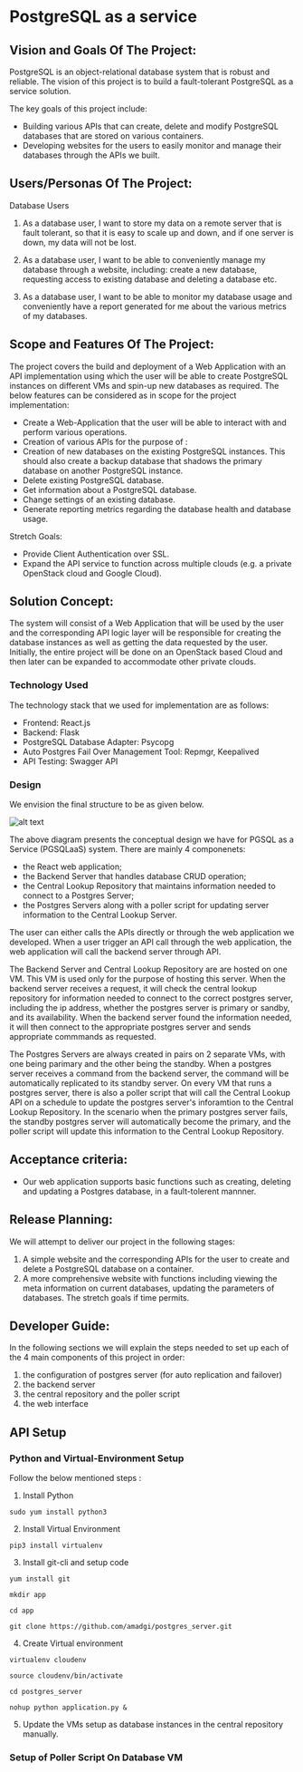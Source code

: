 # PostgreSQL as a service

## Vision and Goals Of The Project:

PostgreSQL is an object-relational database system that is robust and reliable. The vision of this
project is to build a fault-tolerant PostgreSQL as a service solution.

The key goals of this project include:

* Building various APIs that can create, delete and modify PostgreSQL databases that are stored on
  various containers.
* Developing websites for the users to easily monitor and manage their databases through the APIs we
  built.

## Users/Personas Of The Project:

Database Users

1. As a database user, I want to store my data on a remote server that is fault tolerant, so that it
   is easy to scale up and down, and if one server is down, my data will not be lost.

2. As a database user, I want to be able to conveniently manage my database through a website,
   including: create a new database, requesting access to existing database and deleting a database
   etc.

3. As a database user, I want to be able to monitor my database usage and conveniently have a report
   generated for me about the various metrics of my databases.

## Scope and Features Of The Project:

The project covers the build and deployment of a Web Application with an API implementation using
which the user will be able to create PostgreSQL instances on different VMs and spin-up new
databases as required. The below features can be considered as in scope for the project
implementation:

- Create a Web-Application that the user will be able to interact with and perform various
  operations.
- Creation of various APIs for the purpose of :
- Creation of new databases on the existing PostgreSQL instances. This should also create a backup
  database that shadows the primary database on another PostgreSQL instance.
- Delete existing PostgreSQL database.
- Get information about a PostgreSQL database.
- Change settings of an existing database.
- Generate reporting metrics regarding the database health and database usage.

Stretch Goals:

* Provide Client Authentication over SSL.
* Expand the API service to function across multiple clouds (e.g. a private OpenStack cloud and
  Google Cloud).

## Solution Concept:

The system will consist of a Web Application that will be used by the user and the corresponding API
logic layer will be responsible for creating the database instances as well as getting the data
requested by the user. Initially, the entire project will be done on an OpenStack based Cloud and
then later can be expanded to accommodate other private clouds.

### Technology Used

The technology stack that we used for implementation are as follows:

* Frontend: React.js
* Backend: Flask
* PostgreSQL Database Adapter: Psycopg
* Auto Postgres Fail Over Management Tool: Repmgr, Keepalived
* API Testing: Swagger API

### Design

We envision the final structure to be as given below.

![alt text][figure 1]

[figure 1]: https://github.com/libing-milly/cs6620_postgresql/blob/main/final_diagram.png "Logo Title Text 2"

The above diagram presents the conceptual design we have for PGSQL as a Service (PGSQLaaS) system.
There are mainly 4 componenets:

* the React web application;
* the Backend Server that handles database CRUD operation;
* the Central Lookup Repository that maintains information needed to connect to a Postgres Server;
* the Postgres Servers along with a poller script for updating server information to the Central
  Lookup Server.

The user can either calls the APIs directly or through the web application we developed. When a user
trigger an API call through the web application, the web application will call the backend server
through API.

The Backend Server and Central Lookup Repository are are hosted on one VM. This VM is used only for
the purpose of hosting this server. When the backend server receives a request, it will check the
central lookup repository for information needed to connect to the correct postgres server,
including the ip address, whether the postgres server is primary or sandby, and its availability.
When the backend server found the information needed, it will then connect to the appropriate
postgres server and sends appropriate commmands as requested.

The Postgres Servers are always created in pairs on 2 separate VMs, with one being parimary and the
other being the standby. When a postgres server receives a command from the backend server, the
command will be automatically replicated to its standby server. On every VM that runs a postgres
server, there is also a poller script that will call the Central Lookup API on a schedule to update
the postgres server's inforamtion to the Central Lookup Repository. In the scenario when the primary
postgres server fails, the standby postgres server will automatically become the primary, and the
poller script will update this information to the Central Lookup Repository.

## Acceptance criteria:

* Our web application supports basic functions such as creating, deleting and updating a Postgres
  database, in a fault-tolerent mannner.

## Release Planning:

We will attempt to deliver our project in the following stages:

1. A simple website and the corresponding APIs for the user to create and delete a PostgreSQL
   database on a container.
2. A more comprehensive website with functions including viewing the meta information on current
   databases, updating the parameters of databases. The stretch goals if time permits.

## Developer Guide:

In the following sections we will explain the steps needed to set up each of the 4 main components
of this project in order:

1. the configuration of postgres server (for auto replication and failover)
2. the backend server
3. the central repository and the poller script
4. the web interface

## API Setup

### Python and Virtual-Environment Setup

Follow the below mentioned steps : 

1. Install Python

`sudo yum install python3`

2. Install Virtual Environment

`pip3 install virtualenv`

3. Install git-cli and setup code

`yum install git`

`mkdir app`

`cd app`

``git clone https://github.com/amadgi/postgres_server.git``

4. Create Virtual environment

`virtualenv cloudenv`

`source cloudenv/bin/activate`

`cd postgres_server`

`nohup python application.py &`

5. Update the VMs setup as database instances in the central repository manually.

### Setup of Poller Script On Database VM

